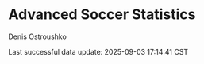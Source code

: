 # Advanced Soccer Statistics
Denis Ostroushko

<!-- gfm -->

Last successful data update: 2025-09-03 17:14:41 CST
